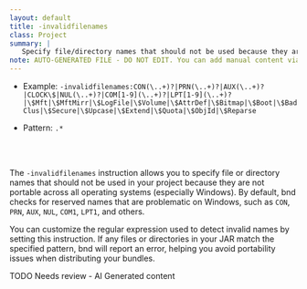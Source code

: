 ```yaml
---
layout: default
title: -invalidfilenames
class: Project
summary: |
   Specify file/directory names that should not be used because they are not portable.
note: AUTO-GENERATED FILE - DO NOT EDIT. You can add manual content via same filename in ext folder. 
---
```


- Example: `-invalidfilenames:CON(\..+)?|PRN(\..+)?|AUX(\..+)?|CLOCK\$|NUL(\..+)?|COM[1-9](\..+)?|LPT[1-9](\..+)?|\$Mft|\$MftMirr|\$LogFile|\$Volume|\$AttrDef|\$Bitmap|\$Boot|\$BadClus|\$Secure|\$Upcase|\$Extend|\$Quota|\$ObjId|\$Reparse`

- Pattern: `.*`

<!-- Manual content from: ext/invalidfilenames.md --><br /><br />

The `-invalidfilenames` instruction allows you to specify file or directory names that should not be used in your project because they are not portable across all operating systems (especially Windows). By default, bnd checks for reserved names that are problematic on Windows, such as `CON`, `PRN`, `AUX`, `NUL`, `COM1`, `LPT1`, and others.

You can customize the regular expression used to detect invalid names by setting this instruction. If any files or directories in your JAR match the specified pattern, bnd will report an error, helping you avoid portability issues when distributing your bundles.


TODO Needs review - AI Generated content
